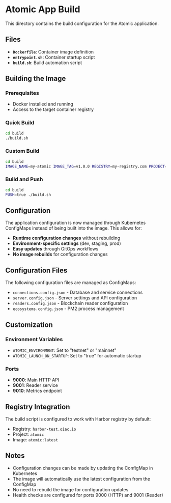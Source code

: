 # Atomic App Build

This directory contains the build configuration for the Atomic application.

## Files

- **`Dockerfile`**: Container image definition
- **`entrypoint.sh`**: Container startup script
- **`build.sh`**: Build automation script

## Building the Image

### Prerequisites
- Docker installed and running
- Access to the target container registry

### Quick Build
```bash
cd build
./build.sh
```

### Custom Build
```bash
cd build
IMAGE_NAME=my-atomic IMAGE_TAG=v1.0.0 REGISTRY=my-registry.com PROJECT=myproject ./build.sh
```

### Build and Push
```bash
cd build
PUSH=true ./build.sh
```

## Configuration

The application configuration is now managed through Kubernetes ConfigMaps instead of being built into the image. This allows for:

- **Runtime configuration changes** without rebuilding
- **Environment-specific settings** (dev, staging, prod)
- **Easy updates** through GitOps workflows
- **No image rebuilds** for configuration changes

## Configuration Files

The following configuration files are managed as ConfigMaps:

- `connections.config.json` - Database and service connections
- `server.config.json` - Server settings and API configuration
- `readers.config.json` - Blockchain reader configuration
- `ecosystems.config.json` - PM2 process management

## Customization

### Environment Variables
- `ATOMIC_ENVIRONMENT`: Set to "testnet" or "mainnet"
- `ATOMIC_LAUNCH_ON_STARTUP`: Set to "true" for automatic startup

### Ports
- **9000**: Main HTTP API
- **9001**: Reader service
- **9010**: Metrics endpoint

## Registry Integration

The build script is configured to work with Harbor registry by default:
- Registry: `harbor-test.oiac.io`
- Project: `atomic`
- Image: `atomic:latest`

## Notes

- Configuration changes can be made by updating the ConfigMap in Kubernetes
- The image will automatically use the latest configuration from the ConfigMap
- No need to rebuild the image for configuration updates
- Health checks are configured for ports 9000 (HTTP) and 9001 (Reader)
